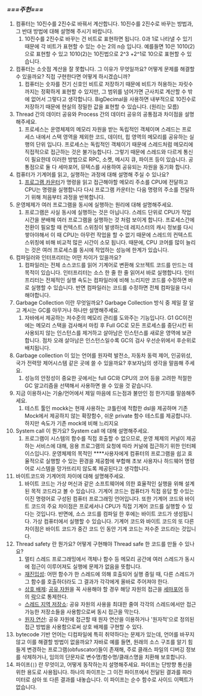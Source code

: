 ### *===주헌===*

1. 컴퓨터는 10진수를 2진수로 바꿔서 계산합니다. 10진수를 2진수로 바꾸는 방법과, 그 반대 방법에 대해 설명해 주시기 바랍니다.
    1. 10진수를 2진수로 바꾸는 건 비트로 표현하면 됩니다. 0과 1로 나타낼 수 있기 때문에 각 비트가 표현할 수 있는 수는 2의 n승 입니다. 예를들면 10은 1010(2)으로 표현할 수 있고 1010(2)는 10진법으로
       2^3 +2^1로 10으로 표현할 수 있습니다.
2. 컴퓨터는 소숫점 계산을 잘 못합니다. 그 이유가 무엇일까요? 어떻게 문제를 해결할 수 있을까요? 직접 구현한다면 어떻게 하시겠습니까?
    1. 컴퓨터는 숫자를 전기 신호인 비트로 저장하기 때문에 비트가 허용하는 자릿수 까지는 정확하게 표현할 수 있지만, 그 범위를 넘어가면 근사치로 계산할 수 밖에 없어서 그렇다고 생각합니다. BigDecimal을 사용하면 내부적으로 10진수로 저장하기 때문에 현실의 정밀한 값을 표현할 수 있습니다. (원리는 모름)
3. Thread 간의 데이터 공유와 Process 간의 데이터 공유의 공통점과 차이점을 설명해주세요.
    1. 프로세스는 운영체제의 메모리 자원을 받는 독립적인 객체이며
       스레드는 프로세스 내에서 스택 영역을 제외한 코드, 데이터, 힙 영역의 메모리를 공유하는 실행의 단위 입니다. 프로세스는 독립적인 객체이기 때문에 스레드처럼 메모리에 직접적으로 접근하는 것은 불가능합니다. 그렇기 때문에 스레드와 다르게 통신이 필요한데 이러한 방법으로 RPC, 소켓, 메시지 큐, 파이프 등이 있습니다. 공통점으로 둘 다 세마포어, 뮤텍스를 사용하여 공유되는 자원을 동기화 합니다.
4. 컴퓨터가 기계어를 읽고, 실행하는 과정에 대해 설명해 주실 수 있나요?
    1. [프로그램 카운터](https://post.naver.com/viewer/postView.nhn?volumeNo=17941732&memberNo=21815)가 명령을 읽고 접근해야할 메모리 주소를 CPU에 전달하고 CPU는 명령을 실행합니다
       다시 프로그램 카운터는 다음 명령의 주소를 전달하기 위해 처음부터 과정을 반복합니다.
5. 운영체제가 여러 프로그램을 동시에 실행하는 원리에 대해 설명해주세요.
    1. 프로그램은 사실 동시에 실행하는 것은 아닙니다. 스레드 단위로 CPU가 작업 시간을 분배해 여러 프로그램을 실행하는 것 처럼 보이게 합니다. 프로세스간에 전환이 필요할 때 컨텍스트 스위칭이 발생하는데 레지스터의 캐시 정보를 다시 쌓아야해서 이 때 CPU는 아무런 작업을 할 수 없기 때문에 스레드의 컨텍스트 스위칭에 비해 비교적 많은 시간이 소모 됩니다. 때문에, CPU 코어를 많이 늘리는 것은 여러 프로세스를 동시에 작업하는 성능에 한계가 있습니다.
6. 컴파일러와 인터프리터는 어떤 차이가 있을까요?
    1. 컴파일러는 전체 소스코드를 읽어 기계어로 변환해 오브젝트 코드를 만드는 데 목적이 있습니다.
       인터프리터는 소스 한 줄 한 줄 읽어서 바로 실행합니다. 인터프리터는 전체적인 실행 속도는 컴파일러에 비해 느리지만 코드를 수정하면 바로 실행할 수 있습니다. 반면 컴파일러는 코드를 수정하면 전체 컴파일을 다시 해야합니다.
7. Garbage Collection 이란 무엇일까요? Garbage Collection 방식 중 제일 잘 알고 계시는 GC를 아무거나 하나만 설명해주세요.
    1. 자바에서 제공하는 저수준의 메모리 관리를 도와주는 기능입니다. G1 GC이전에는 메모리 스택을 검사해서 마킹 후 Full GC로 모든 프로세스를 중단시킨 뒤 사용되지 않는 인스턴스를 제거하고 살아남은 인스턴스를 새로운 영역에 보관합니다. 점차 오래 살아남은 인스턴스일수록 GC의 검사 우선순위에서 후순위로 배치됩니다.
8. Garbage collection 이 있는 언어를 원자력 발전소, 자동차 동력 제어, 인공위성, 국가 전력망 제어시스템 같은 곳에 쓸 수 있을까요? 후보자님의 생각을 말씀해 주세요.
    1. 성능의 안정성이 중요한 곳에서는 full GC와 CPU의 코어 등을 고려한 적절한 GC 알고리즘을 선택해서 사용하면 쓸 수 있을 것 같습니다.
9. 지금 이용하시는 기술/언어에서 제일 마음에 드는점과 불만인 점 한가지를 말씀해주세요.
    1. 테스트 툴인 mockk는 현재 사용하는 코틀린에 적합한 dsl을 제공하며 기존 Mock에서 제공하지 않는 확장함수, 쉬운 private 함수 테스트를 제공합니다. 하지만 속도가 기존 mock에 비해 느리지요
10. System call 이 뭔가요? System call 에 대해 설명해주세요.
    1. 프로그램이 시스템의 함수를 직접 호출할 수 없으므로, 운영 체제의 커널이 제공하는 서비스에 대해, 응용 프로그램의 요청에 따라 커널에 접근하기 위한 인터페이스입니다. 운영체제의 목적인 ****사용자에게 컴퓨터의 프로그램을 쉽고 효율적으로 실행할 수 있는 환경을 제공함에 부합해 초보 사용자나 하드웨어 명령어로 시스템을 망가뜨리지 않도록 제공된다고 생각합니다.
11. 바이트코드와 기계어의 차이에 대해 설명해주세요.
    1. 바이트 코드는 가상 머신과 같은 소프트웨어에 의한 효율적인 실행을 위해 설계된 목적 코드라고 볼 수 있습니다. 기계어 코드는 컴퓨터가 직접 응답 할 수있는 이진 명령어로 구성된 컴퓨터 프로그래밍 언어입니다. 또한 기계어 코드와 바이트 코드의 주요 차이점은 프로세서나 CPU가 직접 기계어 코드를 실행할 수 있다는 것입니다. 반면에, 소스 코드를 컴파일 한 후에는 바이트 코드가 생성됩니다. 가상 컴퓨터에서 실행할 수 있습니다. 기계어 코드와 바이트 코드의 또 다른 차이점은 바이트 코드가 중간 코드 인 동안 기계 코드는 저수준 코드라는 것입니다.
12. Thread safety 란 뭔가요? 어떻게 구현해야 Thread safe 한 코드를 만들 수 있나요?
    1. 멀티 스레드 프로그래밍에서 객체나 함수 등 메모리 공간에 여러 스레드가 동시에 접근이 이루어져도 실행에 문제가 없음을 뜻합니다.
    - [재진입성](https://ko.wikipedia.org/wiki/%EC%9E%AC%EC%A7%84%EC%9E%85%EC%84%B1): 어떤 함수가 한 스레드에 의해 호출되어 실행 중일 때, 다른 스레드가 그 함수를 호출하더라도 그 결과가 각각에게 올바로 주어져야 한다.
    - [상호 배제](https://ko.wikipedia.org/wiki/%EC%83%81%ED%98%B8_%EB%B0%B0%EC%A0%9C): [공유 자원](https://ko.wikipedia.org/wiki/%EA%B3%B5%EC%9C%A0_%EC%9E%90%EC%9B%90)을 꼭 사용해야 할 경우 해당 자원의 접근을 [세마포어](https://ko.wikipedia.org/wiki/%EC%84%B8%EB%A7%88%ED%8F%AC%EC%96%B4) 등의 [락](https://ko.wikipedia.org/w/index.php?title=%EB%9D%BD_(%EC%BB%B4%ED%93%A8%ED%84%B0%EA%B3%BC%ED%95%99)&action=edit&redlink=1)으로 통제한다.
    - [스레드 지역 저장소](https://ko.wikipedia.org/w/index.php?title=%EC%8A%A4%EB%A0%88%EB%93%9C_%EC%A7%80%EC%97%AD_%EC%A0%80%EC%9E%A5%EC%86%8C&action=edit&redlink=1): 공유 자원의 사용을 최대한 줄여 각각의 스레드에서만 접근 가능한 저장소들을 사용함으로써 동시 접근을 막는다.
    - [원자 연산](https://ko.wikipedia.org/wiki/%EC%9B%90%EC%9E%90%EC%84%B1): 공유 자원에 접근할 때 원자 연산을 이용하거나 '원자적'으로 정의된 접근 방법을 사용함으로써 상호 배제를 구현할 수 있다.
13. bytecode 기반 언어는 디컴파일에 특히 취약하다는 문제가 있는데, 언어를 바꾸지 않고 이를 해결할 방법이 없을까요?
    자바로 예를 들면, 원래의 소스 구조를 알기 힘들게 변경하는 프로그램(obfuscator)들이 존재해, 주로 클래스 파일의 디버깅 정보를 삭제하거나, 임의의 단문자로 변수명/함수명/클래스명을 치환해 보호합니다.
14. 파이프(`|`) 란 무엇이고, 어떻게 동작하는지 설명해주세요.
    파이프는 단방향 통신을 위한 용도로 사용됩니다. 하나의 파이프는 그 이전 파이프에서 전달된 결과를 파라미터로 삼아 또 다른 결과를 내놓습니다. 이 파이프는 순수 함수로 사이드 이펙트가 없습니다.
